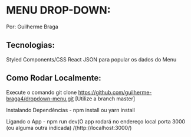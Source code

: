 # MENU DROP-DOWN:
Por: Guilherme Braga

## Tecnologias:
Styled Components/CSS
React
JSON para popular os dados do Menu

## Como Rodar Localmente:
Execute o comando git clone https://github.com/guilherme-braga4/dropdown-menu.git [Utilize a branch master]

Instalando Dependências - npm install ou yarn install

Ligando o App - npm run dev(O app rodará no endereço local porta 3000 (ou alguma outra indicada) /(http://localhost:3000/)
